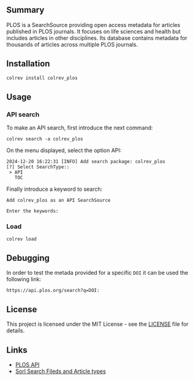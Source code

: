 ## Summary

PLOS is a SearchSource providing open access metadata for articles published in PLOS journals. It focuses on life sciences and health but includes articles in other disciplines. Its database contains metadata for thousands of articles across multiple PLOS journals.

## Installation

```bash
colrev install colrev_plos
```

## Usage

### API search
To make an API search, first introduce the next command:

```
colrev search -a colrev_plos
```
On the menu displayed, select the option API:

```
2024-12-20 16:22:31 [INFO] Add search package: colrev_plos
[?] Select SearchType::
 > API
   TOC
```

Finally introduce a keyword to search:
```
Add colrev_plos as an API SearchSource

Enter the keywords:
```


### Load

```
colrev load
```

## Debugging

In order to test the metada provided for a specific `DOI` it can be used the following link:

```
https://api.plos.org/search?q=DOI:
```

## License

This project is licensed under the MIT License - see the [LICENSE](LICENSE) file for details.

## Links

- [PLOS API](https://api.plos.org)
- [Sorl Search Fileds and Article types](https://api.plos.org/solr/search-fields/)
